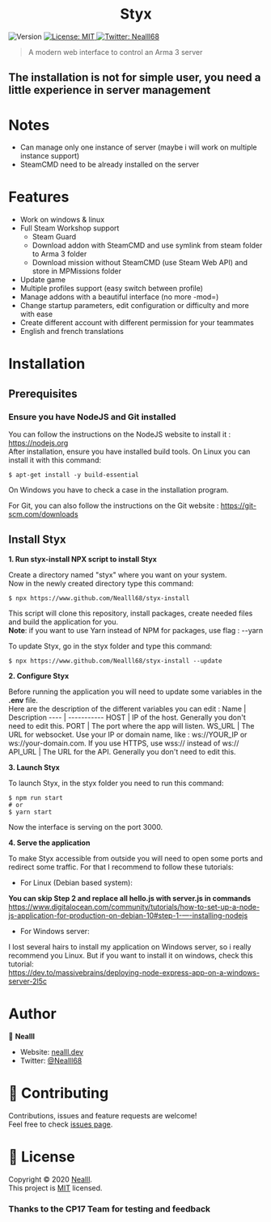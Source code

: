 <h1 align="center">Styx</h1>

<p>
  <img alt="Version" src="https://img.shields.io/badge/version-1.0.0-blue.svg?cacheSeconds=2592000" />
  <a href="https://github.com/Nealll68/styx/blob/master/LICENCE" target="_blank" rel="noopener noreferrer">
    <img alt="License: MIT" src="https://img.shields.io/badge/License-MIT-yellow.svg" />
  </a>
  <a href="https://twitter.com/Nealll68" target="_blank" rel="noopener noreferrer">
    <img alt="Twitter: Nealll68" src="https://img.shields.io/twitter/follow/Nealll68.svg?style=social" />
  </a>
</p>

> A modern web interface to control an Arma 3 server

## The installation is not for simple user, you need a little experience in server management

# Notes

* Can manage only one instance of server (maybe i will work on multiple instance support)
* SteamCMD need to be already installed on the server

# Features

* Work on windows & linux
* Full Steam Workshop support
  * Steam Guard
  * Download addon with SteamCMD and use symlink from steam folder to Arma 3 folder
  * Download mission without SteamCMD (use Steam Web API) and store in MPMissions folder
* Update game
* Multiple profiles support (easy switch between profile)
* Manage addons with a beautiful interface (no more -mod=)
* Change startup parameters, edit configuration or difficulty and more with ease
* Create different account with different permission for your teammates
* English and french translations

# Installation
## Prerequisites
### Ensure you have NodeJS and Git installed

You can follow the instructions on the NodeJS website to install it : https://nodejs.org<br />
After installation, ensure you have installed build tools.
On Linux you can install it with this command:
```
$ apt-get install -y build-essential
```
On Windows you have to check a case in the installation program.

For Git, you can also follow the instructions on the Git website : https://git-scm.com/downloads

## Install Styx

**1. Run styx-install NPX script to install Styx**

Create a directory named "styx" where you want on your system.<br/>Now in the newly created directory type this command:
```
$ npx https://www.github.com/Nealll68/styx-install
```
This script will clone this repository, install packages, create needed files and build the application for you.
<br/>**Note**: if you want to use Yarn instead of NPM for packages, use flag : --yarn

To update Styx, go in the styx folder and type this command:
```
$ npx https://www.github.com/Nealll68/styx-install --update
```

**2. Configure Styx**

Before running the application you will need to update some variables in the **.env** file.
<br/>Here are the description of the different variables you can edit :
Name | Description
---- | -----------
HOST | IP of the host. Generally you don't need to edit this.
PORT | The port where the app will listen.
WS_URL | The URL for websocket. Use your IP or domain name, like : ws://YOUR_IP or ws://your-domain.com. If you use HTTPS, use wss:// instead of ws://
API_URL | The URL for the API. Generally you don't need to edit this.

**3. Launch Styx**

To launch Styx, in the styx folder you need to run this command:
```
$ npm run start
# or
$ yarn start
```
Now the interface is serving on the port 3000.

**4. Serve the application**

To make Styx accessible from outside you will need to open some ports and redirect some traffic. For that I recommend to follow these tutorials:<br/>

* For Linux (Debian based system):

**You can skip Step 2 and replace all hello.js with server.js in commands**<br/>
https://www.digitalocean.com/community/tutorials/how-to-set-up-a-node-js-application-for-production-on-debian-10#step-1-—-installing-nodejs

* For Windows server:

I lost several hairs to install my application on Windows server, so i really recommend you Linux. But if you want to install it on windows, check this tutorial:<br/>
https://dev.to/massivebrains/deploying-node-express-app-on-a-windows-server-2l5c

# Author

👤 **Nealll**

* Website: [nealll.dev](https://nealll.dev)
* Twitter: [@Nealll68](https://twitter.com/Nealll68)

# 🤝 Contributing

Contributions, issues and feature requests are welcome!<br />Feel free to check [issues page](https://github.com/Nealll68/styx/issues). 

# 📝 License

Copyright © 2020 [Nealll](https://github.com/Nealll68).<br />
This project is [MIT](https://github.com/Nealll68/styx/blob/master/LICENCE) licensed.

### Thanks to the CP17 Team for testing and feedback